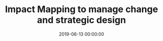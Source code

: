 ---
title: 'Impact Mapping to manage change and strategic design'
description: 'Panel to discuss Impact Mapping to manage change and strategic design'
conference: 'Virtual DDD'
type: 'panel'
location: 'online'
website: 'https://virtualddd.com/'
videoYoutube: '7u-EtXVKR5g'
date: 2019-06-13 00:00:00
featured_image: 'images/speaking/2019-06-13-virtual-ddd-impact-mapping-to-manage-change-and-strategic-design.webp'
---